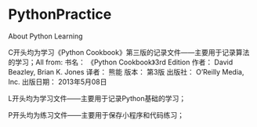 # PythonPractice
About Python Learning

C开头均为学习《Python Cookbook》第三版的记录文件——主要用于记录算法的学习；All from:
            书名： 《Python Cookbook》3rd Edition
            作者： David Beazley, Brian K. Jones
            译者： 熊能
            版本： 第3版
            出版社： O’Reilly Media, Inc.
            出版日期： 2013年5月08日


L开头均为学习文件——主要用于记录Python基础的学习；

P开头均为练习文件——主要用于保存小程序和代码练习；


